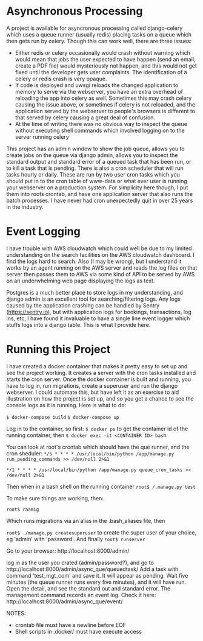 # Asynchronous Processing



A project is available for asyncronous processing called django-celery which uses a queue runner (usually redis) placing tasks on a queue which then gets run by celery. Though this can work well, there are three issues:

- Either redis or celery occasionally would crash without warning which would mean that jobs the user expected to have happen (send an email, create a PDF file) would mysteriously not happen, and this would not get fixed until the developer gets user complaints. The identification of a celery or redis crash is very opaque.
- If code is deployed and uwsgi reloads the changed application to memory to serve via the webserver, you have an extra overhead of reloading the app into celery as well. Sometimes this may crash celery causing the issue above, or sometimes if celery is not reloaded, and the application served by the webserver to people's browsers is different to that served by celery causing a great deal of confusion.
- At the time of writing there  was no obvious way to inspect the queue without executing shell commands which involved logging on to the server running celery

This project has an admin window to show the job queue, allows you to create jobs on the queue via django admin, allows you to inspect the standard output and standard error of a queued task that has been run, or to kill a task that is pending. There is also a cron scheduler that will run tasks hourly or daily. These are run by two user cron tasks which you should put in to the cron table of www-data or what ever user is running your webserver on a production system. For simplicity here though, I put them into roots crontab, and have one application server that also runs the batch processes. I have never had cron unexpectedly quit in over 25 years in the industry.

# Event Logging

I have trouble with AWS cloudwatch which could well be due to my limited understanding on the search facilities on the AWS cloudwatch dashboard. I find the logs hard to search. Also (I may be wrong), but I understand it works by  an agent running on the AWS server and reads the log files on that server then passes them to AWS via some kind of API to be served by AWS on an underwhelming web page displaying the logs as text.

Postgres is a much better place to store logs in my understanding, and django admin is an excellent tool for searching/filtering logs. Any logs caused by the application crashing can be handled by Sentry (https://sentry.io), but with application logs for bookings, transactions, log ins, etc, I have found it invaluable to have a single line event logger which stuffs logs into a django table. This is what I provide here.

# Running this Project

I have created a docker container that makes it pretty easy to set up and see the project working. It creates a server with the cron tasks installed and starts the cron server. Once the docker container is built and running, you have to log in, run migrations, create a superuser and run the django webserver. I could automate this, but have left it as an exercise to aid illustration on how the project is set up, and so you get a chance to see the console logs as it is running. Here is what to do:

`$ docker-compose build`
`$ docker-compose up`

Log in to the container, so first:
`$ docker ps`
to get the container id of the running container, then
`$ docker exec -it <CONTAINER ID> bas`h

You can look at root's crontab which should have the que runner, and the cron sheduler:
`*/5 * * * * /usr/local/bin/python /app/manage.py run_pending_commands >> /dev/null 2>&1`

`*/1 * * * * /usr/local/bin/python /app/manage.py queue_cron_tasks >> /dev/null 2>&1`

Then when in a bash shell on the running container
`root$ /.manage.py test`

To make sure things are working, then:

`root$ raamig`

Which runs migrations via an alias in the .bash_aliases file, then

`root$ ./manage.py createsuperuser`
to create the super user of your choice, eg 'admin' with 'password'. And finally
`root$ runserver`

Go to your browser:
http://localhost:8000/admin/

log in as the user you crated (admin/password?), and go to 
http://localhost:8000/admin/async_que/queuedtask/
Add a task with command 'test_mgt_com' and save it. It will appear as pending. Wait five minutes (the queue runner runs every five minutes),
and it will have run. Open the detail, and see the standard out and standard error. The management 
command records an event log. Check it here:
http://localhost:8000/admin/async_que/event/

NOTES:

- crontab file must have a newline before EOF
- Shell scripts in .docker/ must have execute access